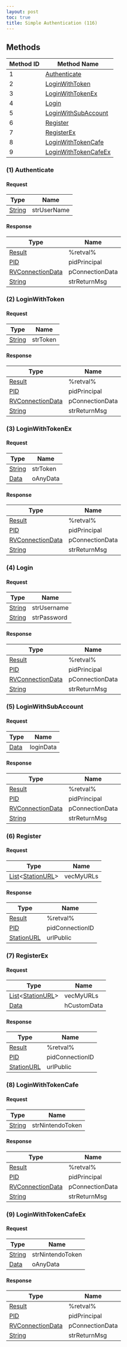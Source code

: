 ```yaml
---
layout: post
toc: true
title: Simple Authentication (116)
---
```


## Methods

| Method ID | Method Name                                     |
| --------- | ----------------------------------------------- |
| 1         | [Authenticate](#1-authenticate)                 |
| 2         | [LoginWithToken](#2-loginwithtoken)             |
| 3         | [LoginWithTokenEx](#3-loginwithtokenex)         |
| 4         | [Login](#4-login)                               |
| 5         | [LoginWithSubAccount](#5-loginwithsubaccount)   |
| 6         | [Register](#6-register)                         |
| 7         | [RegisterEx](#7-registerex)                     |
| 8         | [LoginWithTokenCafe](#8-loginwithtokencafe)     |
| 9         | [LoginWithTokenCafeEx](#9-loginwithtokencafeex) |

### (1) Authenticate
#### Request

| Type     | Name        |
| -------- | ----------- |
| [String] | strUserName |

#### Response

| Type               | Name            |
| ------------------ | --------------- |
| [Result]           | %retval%        |
| [PID]              | pidPrincipal    |
| [RVConnectionData] | pConnectionData |
| [String]           | strReturnMsg    |

### (2) LoginWithToken
#### Request

| Type     | Name     |
| -------- | -------- |
| [String] | strToken |

#### Response

| Type               | Name            |
| ------------------ | --------------- |
| [Result]           | %retval%        |
| [PID]              | pidPrincipal    |
| [RVConnectionData] | pConnectionData |
| [String]           | strReturnMsg    |

### (3) LoginWithTokenEx
#### Request

| Type     | Name     |
| -------- | -------- |
| [String] | strToken |
| [Data]   | oAnyData |

#### Response

| Type               | Name            |
| ------------------ | --------------- |
| [Result]           | %retval%        |
| [PID]              | pidPrincipal    |
| [RVConnectionData] | pConnectionData |
| [String]           | strReturnMsg    |

### (4) Login
#### Request

| Type     | Name        |
| -------- | ----------- |
| [String] | strUsername |
| [String] | strPassword |

#### Response

| Type               | Name            |
| ------------------ | --------------- |
| [Result]           | %retval%        |
| [PID]              | pidPrincipal    |
| [RVConnectionData] | pConnectionData |
| [String]           | strReturnMsg    |

### (5) LoginWithSubAccount
#### Request

| Type   | Name      |
| ------ | --------- |
| [Data] | loginData |

#### Response

| Type               | Name            |
| ------------------ | --------------- |
| [Result]           | %retval%        |
| [PID]              | pidPrincipal    |
| [RVConnectionData] | pConnectionData |
| [String]           | strReturnMsg    |

### (6) Register
#### Request

| Type                       | Name      |
| -------------------------- | --------- |
| [List]&lt;[StationURL]&gt; | vecMyURLs |

#### Response

| Type         | Name            |
| ------------ | --------------- |
| [Result]     | %retval%        |
| [PID]        | pidConnectionID |
| [StationURL] | urlPublic       |

### (7) RegisterEx
#### Request

| Type                       | Name        |
| -------------------------- | ----------- |
| [List]&lt;[StationURL]&gt; | vecMyURLs   |
| [Data]                     | hCustomData |

#### Response

| Type         | Name            |
| ------------ | --------------- |
| [Result]     | %retval%        |
| [PID]        | pidConnectionID |
| [StationURL] | urlPublic       |

### (8) LoginWithTokenCafe
#### Request

| Type     | Name             |
| -------- | ---------------- |
| [String] | strNintendoToken |

#### Response

| Type               | Name            |
| ------------------ | --------------- |
| [Result]           | %retval%        |
| [PID]              | pidPrincipal    |
| [RVConnectionData] | pConnectionData |
| [String]           | strReturnMsg    |

### (9) LoginWithTokenCafeEx
#### Request

| Type     | Name             |
| -------- | ---------------- |
| [String] | strNintendoToken |
| [Data]   | oAnyData         |

#### Response

| Type               | Name            |
| ------------------ | --------------- |
| [Result]           | %retval%        |
| [PID]              | pidPrincipal    |
| [RVConnectionData] | pConnectionData |
| [String]           | strReturnMsg    |

[Result]: /docs/nex/types#result
[String]: /docs/nex/types#string
[Buffer]: /docs/nex/types#buffer
[qBuffer]: /docs/nex/types#qbuffer
[List]: /docs/nex/types#list
[Map]: /docs/nex/types#map
[DateTime]: /docs/nex/types#datetime
[Structure]: /docs/nex/types#structure
[Data]: /docs/nex/types#anydataholder
[StationURL]: /docs/nex/types#stationurl
[Variant]: /docs/nex/types#variant
[RVConnectionData]: /docs/nex/types#rvconnectiondata-structure
[PID]: /docs/nex/types#pid

